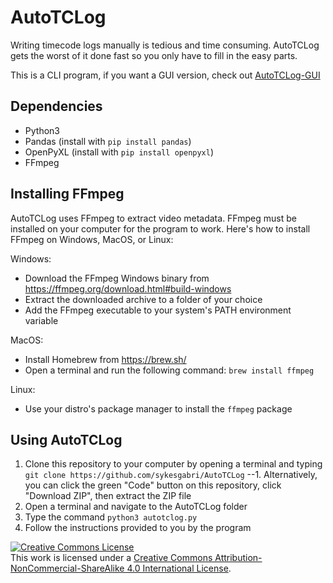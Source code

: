 # AutoTCLog
Writing timecode logs manually is tedious and time consuming. AutoTCLog gets the worst of it done fast so you only have to fill in the easy parts.

This is a CLI program, if you want a GUI version, check out [AutoTCLog-GUI](https://github.com/sykesgabri/AutoTCLog-GUI)

## Dependencies
* Python3
* Pandas (install with `pip install pandas`)
* OpenPyXL (install with `pip install openpyxl`)
* FFmpeg

## Installing FFmpeg
AutoTCLog uses FFmpeg to extract video metadata. FFmpeg must be installed on your computer for the program to work. Here's how to install FFmpeg on Windows, MacOS, or Linux:

Windows:
* Download the FFmpeg Windows binary from https://ffmpeg.org/download.html#build-windows
* Extract the downloaded archive to a folder of your choice
* Add the FFmpeg executable to your system's PATH environment variable

MacOS:
* Install Homebrew from https://brew.sh/
* Open a terminal and run the following command: `brew install ffmpeg`

Linux:
* Use your distro's package manager to install the `ffmpeg` package

## Using AutoTCLog
1. Clone this repository to your computer by opening a terminal and typing `git clone https://github.com/sykesgabri/AutoTCLog`
--1. Alternatively, you can click the green "Code" button on this repository, click "Download ZIP", then extract the ZIP file
2. Open a terminal and navigate to the AutoTCLog folder
3. Type the command `python3 autotclog.py`
4. Follow the instructions provided to you by the program

<a rel="license" href="http://creativecommons.org/licenses/by-nc-sa/4.0/"><img alt="Creative Commons License" style="border-width:0" src="https://i.creativecommons.org/l/by-nc-sa/4.0/88x31.png" /></a><br />This work is licensed under a <a rel="license" href="http://creativecommons.org/licenses/by-nc-sa/4.0/">Creative Commons Attribution-NonCommercial-ShareAlike 4.0 International License</a>.
